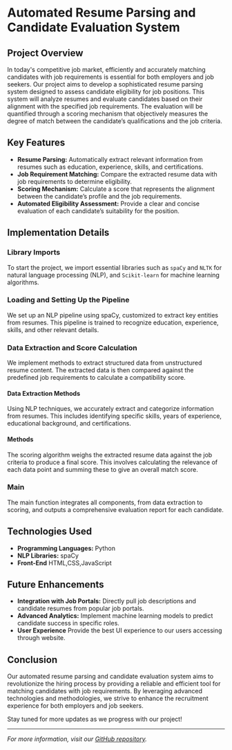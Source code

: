 # Automated Resume Parsing and Candidate Evaluation System

## Project Overview

In today's competitive job market, efficiently and accurately matching candidates with job requirements is essential for both employers and job seekers. Our project aims to develop a sophisticated resume parsing system designed to assess candidate eligibility for job positions. This system will analyze resumes and evaluate candidates based on their alignment with the specified job requirements. The evaluation will be quantified through a scoring mechanism that objectively measures the degree of match between the candidate’s qualifications and the job criteria.

## Key Features

- **Resume Parsing:** Automatically extract relevant information from resumes such as education, experience, skills, and certifications.
- **Job Requirement Matching:** Compare the extracted resume data with job requirements to determine eligibility.
- **Scoring Mechanism:** Calculate a score that represents the alignment between the candidate’s profile and the job requirements.
- **Automated Eligibility Assessment:** Provide a clear and concise evaluation of each candidate’s suitability for the position.

## Implementation Details

### Library Imports
To start the project, we import essential libraries such as `spaCy` and `NLTK` for natural language processing (NLP), and `Scikit-learn` for machine learning algorithms.

### Loading and Setting Up the Pipeline
We set up an NLP pipeline using spaCy, customized to extract key entities from resumes. This pipeline is trained to recognize education, experience, skills, and other relevant details.

### Data Extraction and Score Calculation
We implement methods to extract structured data from unstructured resume content. The extracted data is then compared against the predefined job requirements to calculate a compatibility score.

#### Data Extraction Methods
Using NLP techniques, we accurately extract and categorize information from resumes. This includes identifying specific skills, years of experience, educational background, and certifications.

#### Methods
The scoring algorithm weighs the extracted resume data against the job criteria to produce a final score. This involves calculating the relevance of each data point and summing these to give an overall match score.

### Main
The main function integrates all components, from data extraction to scoring, and outputs a comprehensive evaluation report for each candidate.

## Technologies Used

- **Programming Languages:** Python
- **NLP Libraries:** spaCy
- **Front-End** HTML,CSS,JavaScript

## Future Enhancements

- **Integration with Job Portals:** Directly pull job descriptions and candidate resumes from popular job portals.
- **Advanced Analytics:** Implement machine learning models to predict candidate success in specific roles.
- **User Experience** Provide the best UI experience to our users accessing through website.

## Conclusion

Our automated resume parsing and candidate evaluation system aims to revolutionize the hiring process by providing a reliable and efficient tool for matching candidates with job requirements. By leveraging advanced technologies and methodologies, we strive to enhance the recruitment experience for both employers and job seekers.

Stay tuned for more updates as we progress with our project!

---

*For more information, visit our [GitHub repository](https://github.com/your-repository-link).*
